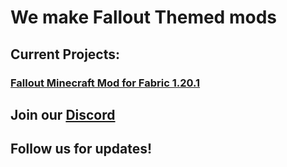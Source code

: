 # We make Fallout Themed mods
## Current Projects:
### [Fallout Minecraft Mod for Fabric 1.20.1]((https://github.com/Fallout-Team/fmc-1.20))

## Join our [Discord](https://discord.gg/9Ma9Z2PBSW)
## Follow us for updates!
